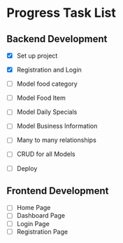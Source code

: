 # Progress Task List
## Backend Development
- [x] Set up project
- [x] Registration and Login
- [ ] Model food category
- [ ] Model Food Item
- [ ] Model Daily Specials
- [ ] Model Business Information
- [ ] Many to many relationships 
- [ ] CRUD for all Models
- [ ] Deploy


## Frontend Development
- [ ] Home Page
- [ ] Dashboard Page
- [ ] Login Page
- [ ] Registration Page
